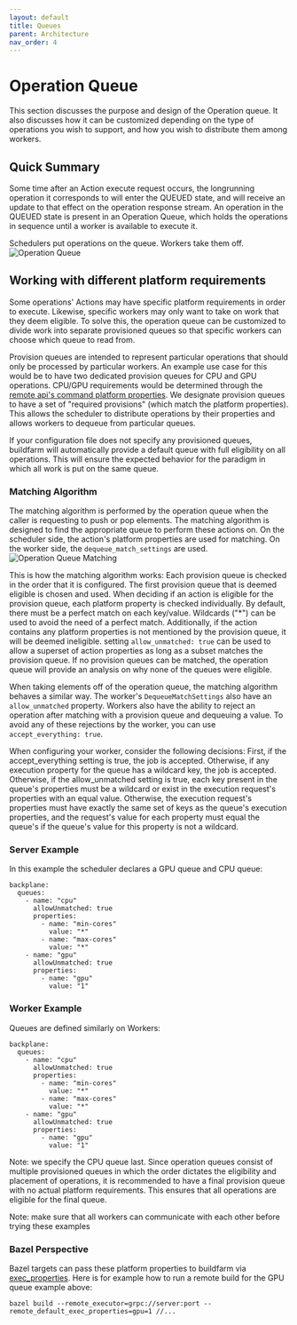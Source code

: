 ```yaml
---
layout: default
title: Queues
parent: Architecture
nav_order: 4
---
```


# Operation Queue
This section discusses the purpose and design of the Operation queue.  It also discusses how it can be customized depending on the type of operations you wish to support, and how you wish to distribute them among workers.

## Quick Summary
Some time after an Action execute request occurs, the longrunning operation it corresponds to will enter the QUEUED state, and will receive an update to that effect on the operation response stream. An operation in the QUEUED state is present in an Operation Queue, which holds the operations in sequence until a worker is available to execute it.

Schedulers put operations on the queue.  Workers take them off.
![Operation Queue]({{site.url}}{{site.baseurl}}/assets/images/Operation-Queue1.png)

## Working with different platform requirements
Some operations' Actions may have specific platform requirements in order to execute.
Likewise, specific workers may only want to take on work that they deem eligible.
To solve this, the operation queue can be customized to divide work into separate provisioned queues so that specific workers can choose which queue to read from.

Provision queues are intended to represent particular operations that should only be processed by particular workers. An example use case for this would be to have two dedicated provision queues for CPU and GPU operations. CPU/GPU requirements would be determined through the [remote api's command platform properties](https://github.com/bazelbuild/remote-apis/blob/main/build/bazel/remote/execution/v2/remote_execution.proto#L595). We designate provision queues to have a set of "required provisions" (which match the platform properties). This allows the scheduler to distribute operations by their properties and allows workers to dequeue from particular queues.

If your configuration file does not specify any provisioned queues, buildfarm will automatically provide a default queue with full eligibility on all operations.
This will ensure the expected behavior for the paradigm in which all work is put on the same queue.

###  Matching Algorithm
The matching algorithm is performed by the operation queue when the caller is requesting to push or pop elements.
The matching algorithm is designed to find the appropriate queue to perform these actions on.
On the scheduler side, the action's platform properties are used for matching.
On the worker side, the `dequeue_match_settings` are used.
![Operation Queue Matching]({{site.url}}{{site.baseurl}}/assets/images/Operation-Queue-Matching1.png)

This is how the matching algorithm works:
Each provision queue is checked in the order that it is configured.
The first provision queue that is deemed eligible is chosen and used.
When deciding if an action is eligible for the provision queue, each platform property is checked individually.
By default, there must be a perfect match on each key/value.
Wildcards ("*") can be used to avoid the need of a perfect match.
Additionally, if the action contains any platform properties is not mentioned by the provision queue, it will be deemed ineligible.
setting `allow_unmatched: true` can be used to allow a superset of action properties as long as a subset matches the provision queue.
If no provision queues can be matched, the operation queue will provide an analysis on why none of the queues were eligible.

When taking elements off of the operation queue, the matching algorithm behaves a similar way.
The worker's `DequeueMatchSettings` also have an `allow_unmatched` property.
Workers also have the ability to reject an operation after matching with a provision queue and dequeuing a value.
To avoid any of these rejections by the worker, you can use `accept_everything: true`.

When configuring your worker, consider the following decisions:
First, if the accept_everything setting is true, the job is accepted.
Otherwise, if any execution property for the queue has a wildcard key, the job is accepted.
Otherwise, if the allow_unmatched setting is true, each key present in the queue's properties must be a wildcard or exist in the execution request's properties with an equal value.
Otherwise, the execution request's properties must have exactly the same set of keys as the queue's execution properties, and the request's value for each property must equal the queue's if the queue's value for this property is not a wildcard.

### Server Example

In this example the scheduler declares a GPU queue and CPU queue:
```
backplane:
  queues:
    - name: "cpu"
      allowUnmatched: true
      properties:
        - name: "min-cores"
          value: "*"
        - name: "max-cores"
          value: "*"
    - name: "gpu"
      allowUnmatched: true
      properties:
        - name: "gpu"
          value: "1"
```

### Worker Example

Queues are defined similarly on Workers:

```
backplane:
  queues:
    - name: "cpu"
      allowUnmatched: true
      properties:
        - name: "min-cores"
          value: "*"
        - name: "max-cores"
          value: "*"
    - name: "gpu"
      allowUnmatched: true
      properties:
        - name: "gpu"
          value: "1"
```

Note: we specify the CPU queue last.
Since operation queues consist of multiple provisioned queues in which the order dictates the eligibility and placement of operations, it is recommended to have a final provision queue with no actual platform requirements. This ensures that all operations are eligible for the final queue.

Note: make sure that all workers can communicate with each other before trying these examples

### Bazel Perspective

Bazel targets can pass these platform properties to buildfarm via [exec_properties](https://docs.bazel.build/versions/master/be/common-definitions.html#common.exec_properties).
Here is for example how to run a remote build for the GPU queue example above:

```shell
bazel build --remote_executor=grpc://server:port --remote_default_exec_properties=gpu=1 //...
```
